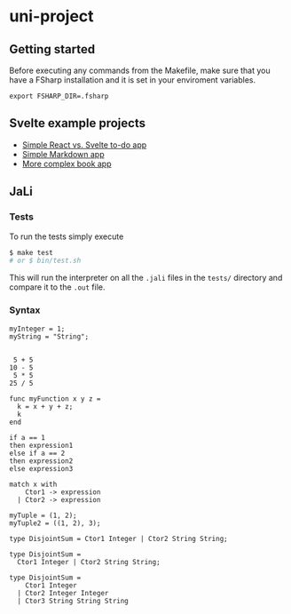 # uni-project

## Getting started

Before executing any commands from the Makefile, make sure that you have a FSharp installation and it is set in your enviroment variables.

```
export FSHARP_DIR=.fsharp
```

## Svelte example projects

* [Simple React vs. Svelte to-do app](https://medium.com/javascript-in-plain-english/i-created-the-exact-same-app-in-react-and-svelte-here-are-the-differences-c0bd2cc9b3f8)
* [Simple Markdown app](https://snipcart.com/blog/svelte-js-framework-tutorial)
* [More complex book app](https://blog.logrocket.com/how-to-build-a-simple-svelte-js-app/)

## JaLi

### Tests

To run the tests simply execute

```bash
$ make test
# or $ bin/test.sh
```

This will run the interpreter on all the `.jali` files in the `tests/` directory and compare it to the `.out` file.

### Syntax

```
myInteger = 1;
myString = "String";


 5 + 5
10 - 5
 5 * 5
25 / 5

func myFunction x y z =
  k = x + y + z;
  k
end

if a == 1
then expression1
else if a == 2
then expression2
else expression3

match x with
    Ctor1 -> expression
  | Ctor2 -> expression

myTuple = (1, 2);
myTuple2 = ((1, 2), 3);

type DisjointSum = Ctor1 Integer | Ctor2 String String;

type DisjointSum =
  Ctor1 Integer | Ctor2 String String;

type DisjointSum =
    Ctor1 Integer
  | Ctor2 Integer Integer
  | Ctor3 String String String
```
